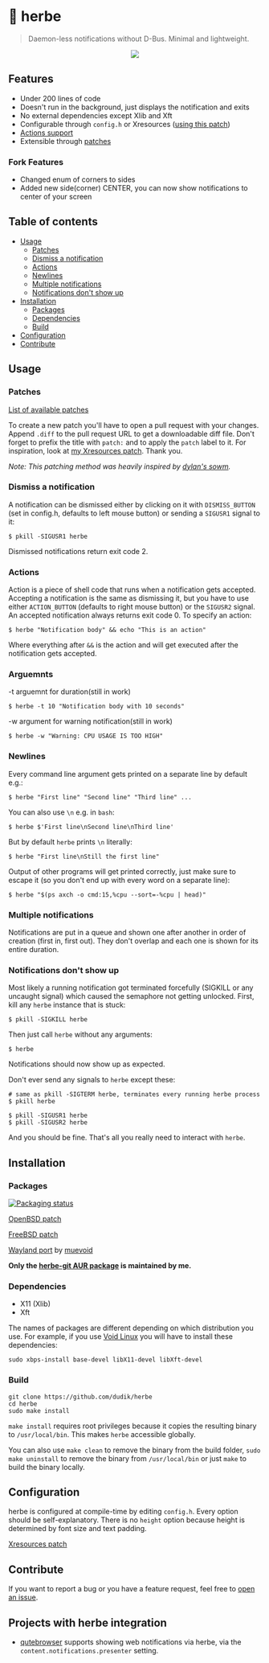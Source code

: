 # 🌱 herbe
> Daemon-less notifications without D-Bus. Minimal and lightweight.

<p align="center">
  <img src="https://user-images.githubusercontent.com/24730635/90975811-cd62fd00-e537-11ea-9169-92e68a71d0a0.gif" />
</p>

## Features
* Under 200 lines of code
* Doesn't run in the background, just displays the notification and exits
* No external dependencies except Xlib and Xft
* Configurable through `config.h` or Xresources ([using this patch](https://github.com/dudik/herbe/pull/11))
* [Actions support](#actions)
* Extensible through [patches](https://github.com/dudik/herbe/pulls?q=is%3Aopen+is%3Apr+label%3Apatch)

### Fork Features
* Changed enum of corners to sides
* Added new side(corner) CENTER, you can now show notifications to center of your screen

## Table of contents

* [Usage](#usage)
  * [Patches](#patches)
  * [Dismiss a notification](#dismiss-a-notification)
  * [Actions](#actions)
  * [Newlines](#newlines)
  * [Multiple notifications](#multiple-notifications)
  * [Notifications don't show up](#notifications-dont-show-up)
* [Installation](#installation)
  * [Packages](#packages)
  * [Dependencies](#dependencies)
  * [Build](#build)
* [Configuration](#configuration)
* [Contribute](#contribute)

## Usage

### Patches
[List of available patches](https://github.com/dudik/herbe/pulls?q=is%3Aopen+is%3Apr+label%3Apatch)

To create a new patch you'll have to open a pull request with your changes. Append `.diff` to the pull request URL to get a downloadable diff file. Don't forget to prefix the title with `patch:` and to apply the `patch` label to it. For inspiration, look at [my Xresources patch](https://github.com/dudik/herbe/pull/11). Thank you.

_Note: This patching method was heavily inspired by [dylan's sowm](https://github.com/dylanaraps/sowm)._

### Dismiss a notification
A notification can be dismissed either by clicking on it with `DISMISS_BUTTON` (set in config.h, defaults to left mouse button) or sending a `SIGUSR1` signal to it:
```shell
$ pkill -SIGUSR1 herbe
```
Dismissed notifications return exit code 2.

### Actions
Action is a piece of shell code that runs when a notification gets accepted. Accepting a notification is the same as dismissing it, but you have to use either `ACTION_BUTTON` (defaults to right mouse button) or the `SIGUSR2` signal.
An accepted notification always returns exit code 0. To specify an action:
```shell
$ herbe "Notification body" && echo "This is an action"
```
Where everything after `&&` is the action and will get executed after the notification gets accepted.

### Arguemnts
-t arguemnt for duration(still in work)

```shell
$ herbe -t 10 "Notification body with 10 seconds"
```
-w argument for warning notification(still in work)
```shell
$ herbe -w "Warning: CPU USAGE IS TOO HIGH"
```

### Newlines
Every command line argument gets printed on a separate line by default e.g.:
```shell
$ herbe "First line" "Second line" "Third line" ...
```
You can also use `\n` e.g. in `bash`:
```shell
$ herbe $'First line\nSecond line\nThird line'
```
But by default `herbe` prints `\n` literally:
```shell
$ herbe "First line\nStill the first line"
```
Output of other programs will get printed correctly, just make sure to escape it (so you don't end up with every word on a separate line):
```shell
$ herbe "$(ps axch -o cmd:15,%cpu --sort=-%cpu | head)"
```

### Multiple notifications
Notifications are put in a queue and shown one after another in order of creation (first in, first out). They don't overlap and each one is shown for its entire duration.

### Notifications don't show up
Most likely a running notification got terminated forcefully (SIGKILL or any uncaught signal) which caused the semaphore not getting unlocked. First, kill any `herbe` instance that is stuck:
```shell
$ pkill -SIGKILL herbe
```
Then just call `herbe` without any arguments:
```shell
$ herbe
```
Notifications should now show up as expected.

Don't ever send any signals to `herbe` except these:
```shell
# same as pkill -SIGTERM herbe, terminates every running herbe process
$ pkill herbe

$ pkill -SIGUSR1 herbe
$ pkill -SIGUSR2 herbe
```
And you should be fine. That's all you really need to interact with `herbe`.

## Installation
### Packages
[![Packaging status](https://repology.org/badge/vertical-allrepos/herbe.svg)](https://repology.org/project/herbe/versions)

[OpenBSD patch](https://github.com/dudik/herbe/pull/4)

[FreeBSD patch](https://github.com/dudik/herbe/pull/16)

[Wayland port](https://github.com/muevoid/Wayherb) by [muevoid](https://github.com/muevoid)

**Only the [herbe-git AUR package](https://aur.archlinux.org/packages/herbe-git/) is maintained by me.**

### Dependencies
* X11 (Xlib)
* Xft

The names of packages are different depending on which distribution you use.
For example, if you use [Void Linux](https://voidlinux.org/) you will have to install these dependencies:
```shell
sudo xbps-install base-devel libX11-devel libXft-devel
```

### Build
```shell
git clone https://github.com/dudik/herbe
cd herbe
sudo make install
```
`make install` requires root privileges because it copies the resulting binary to `/usr/local/bin`. This makes `herbe` accessible globally.

You can also use `make clean` to remove the binary from the build folder, `sudo make uninstall` to remove the binary from `/usr/local/bin` or just `make` to build the binary locally.

## Configuration
herbe is configured at compile-time by editing `config.h`. Every option should be self-explanatory. There is no `height` option because height is determined by font size and text padding.

[Xresources patch](https://github.com/dudik/herbe/pull/11)

## Contribute
If you want to report a bug or you have a feature request, feel free to [open an issue](https://github.com/dudik/herbe/issues).

## Projects with herbe integration
- [qutebrowser](https://qutebrowser.org/) supports showing web notifications via herbe, via the `content.notifications.presenter` setting.
